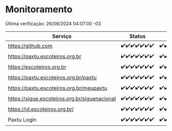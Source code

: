 # Monitoramento

Última verificação: 26/06/2024 04:07:00 -03

|Serviço|Status|Últimas 24h|
|---|---|---|
|https://github.com|<span title="2024-06-19: OK=24">✔️</span><span title="2024-06-20: OK=24">✔️</span><span title="2024-06-21: OK=24">✔️</span><span title="2024-06-22: OK=24">✔️</span><span title="2024-06-23: OK=24">✔️</span><span title="2024-06-24: OK=24">✔️</span><span title="2024-06-25: OK=8">✔️</span>|<span title="25/06/2024 05:10:00 -03 : 200">✔️</span><span title="25/06/2024 06:07:00 -03 : 200">✔️</span><span title="25/06/2024 07:07:00 -03 : 200">✔️</span><span title="25/06/2024 08:06:00 -03 : 200">✔️</span><span title="25/06/2024 09:12:00 -03 : 200">✔️</span><span title="25/06/2024 10:09:00 -03 : 200">✔️</span><span title="25/06/2024 11:06:00 -03 : 200">✔️</span><span title="25/06/2024 12:07:00 -03 : 200">✔️</span><span title="25/06/2024 13:08:00 -03 : 200">✔️</span><span title="25/06/2024 14:07:00 -03 : 200">✔️</span><span title="25/06/2024 15:10:00 -03 : 200">✔️</span><span title="25/06/2024 16:06:00 -03 : 200">✔️</span><span title="25/06/2024 17:07:00 -03 : 200">✔️</span><span title="25/06/2024 18:07:00 -03 : 200">✔️</span><span title="25/06/2024 19:06:00 -03 : 200">✔️</span><span title="25/06/2024 20:06:00 -03 : 200">✔️</span><span title="25/06/2024 21:33:00 -03 : 200">✔️</span><span title="25/06/2024 22:53:00 -03 : 200">✔️</span><span title="25/06/2024 23:25:00 -03 : 200">✔️</span><span title="26/06/2024 00:08:00 -03 : 200">✔️</span><span title="26/06/2024 01:09:00 -03 : 200">✔️</span><span title="26/06/2024 02:07:00 -03 : 200">✔️</span><span title="26/06/2024 03:10:00 -03 : 200">✔️</span><span title="26/06/2024 04:07:00 -03 : 200">✔️</span>|
|https://paxtu.escoteiros.org.br|<span title="2024-06-19: OK=24">✔️</span><span title="2024-06-20: OK=24">✔️</span><span title="2024-06-21: OK=24">✔️</span><span title="2024-06-22: OK=24">✔️</span><span title="2024-06-23: OK=24">✔️</span><span title="2024-06-24: OK=24">✔️</span><span title="2024-06-25: OK=7">✔️</span>|<span title="25/06/2024 04:07:00 -03 : 200">✔️</span><span title="25/06/2024 05:10:00 -03 : 200">✔️</span><span title="25/06/2024 06:07:00 -03 : 200">✔️</span><span title="25/06/2024 07:07:00 -03 : 200">✔️</span><span title="25/06/2024 08:06:00 -03 : 200">✔️</span><span title="25/06/2024 09:12:00 -03 : 200">✔️</span><span title="25/06/2024 10:09:00 -03 : 200">✔️</span><span title="25/06/2024 11:06:00 -03 : 200">✔️</span><span title="25/06/2024 12:07:00 -03 : 200">✔️</span><span title="25/06/2024 13:08:00 -03 : 200">✔️</span><span title="25/06/2024 14:07:00 -03 : 200">✔️</span><span title="25/06/2024 15:10:00 -03 : 200">✔️</span><span title="25/06/2024 16:06:00 -03 : 200">✔️</span><span title="25/06/2024 17:07:00 -03 : 200">✔️</span><span title="25/06/2024 18:07:00 -03 : 200">✔️</span><span title="25/06/2024 19:06:00 -03 : 200">✔️</span><span title="25/06/2024 20:06:00 -03 : 200">✔️</span><span title="25/06/2024 21:33:00 -03 : 200">✔️</span><span title="25/06/2024 22:53:00 -03 : 200">✔️</span><span title="25/06/2024 23:25:00 -03 : 200">✔️</span><span title="26/06/2024 00:08:00 -03 : 200">✔️</span><span title="26/06/2024 01:09:00 -03 : 200">✔️</span><span title="26/06/2024 02:07:00 -03 : 200">✔️</span><span title="26/06/2024 03:10:00 -03 : 200">✔️</span><span title="26/06/2024 04:07:00 -03 : 200">✔️</span>|
|https://escoteiros.org.br|<span title="2024-06-19: OK=24">✔️</span><span title="2024-06-20: OK=24">✔️</span><span title="2024-06-21: OK=24">✔️</span><span title="2024-06-22: OK=24">✔️</span><span title="2024-06-23: OK=24">✔️</span><span title="2024-06-24: OK=24">✔️</span><span title="2024-06-25: OK=7">✔️</span>|<span title="25/06/2024 04:07:00 -03 : 200">✔️</span><span title="25/06/2024 05:10:00 -03 : 200">✔️</span><span title="25/06/2024 06:07:00 -03 : 200">✔️</span><span title="25/06/2024 07:07:00 -03 : 200">✔️</span><span title="25/06/2024 08:06:00 -03 : 200">✔️</span><span title="25/06/2024 09:12:00 -03 : 200">✔️</span><span title="25/06/2024 10:09:00 -03 : 200">✔️</span><span title="25/06/2024 11:06:00 -03 : 200">✔️</span><span title="25/06/2024 12:07:00 -03 : 200">✔️</span><span title="25/06/2024 13:08:00 -03 : 200">✔️</span><span title="25/06/2024 14:07:00 -03 : 200">✔️</span><span title="25/06/2024 15:10:00 -03 : 200">✔️</span><span title="25/06/2024 16:06:00 -03 : 200">✔️</span><span title="25/06/2024 17:07:00 -03 : 200">✔️</span><span title="25/06/2024 18:07:00 -03 : 200">✔️</span><span title="25/06/2024 19:06:00 -03 : 200">✔️</span><span title="25/06/2024 20:06:00 -03 : 200">✔️</span><span title="25/06/2024 21:33:00 -03 : 200">✔️</span><span title="25/06/2024 22:53:00 -03 : 200">✔️</span><span title="25/06/2024 23:25:00 -03 : 200">✔️</span><span title="26/06/2024 00:08:00 -03 : 200">✔️</span><span title="26/06/2024 01:09:00 -03 : 200">✔️</span><span title="26/06/2024 02:07:00 -03 : 200">✔️</span><span title="26/06/2024 03:10:00 -03 : 200">✔️</span><span title="26/06/2024 04:07:00 -03 : 200">✔️</span>|
|https://paxtu.escoteiros.org.br/paxtu|<span title="2024-06-19: OK=24">✔️</span><span title="2024-06-20: OK=24">✔️</span><span title="2024-06-21: OK=24">✔️</span><span title="2024-06-22: OK=24">✔️</span><span title="2024-06-23: OK=24">✔️</span><span title="2024-06-24: OK=24">✔️</span><span title="2024-06-25: OK=7">✔️</span>|<span title="25/06/2024 04:07:00 -03 : 200">✔️</span><span title="25/06/2024 05:10:00 -03 : 200">✔️</span><span title="25/06/2024 06:07:00 -03 : 200">✔️</span><span title="25/06/2024 07:07:00 -03 : 200">✔️</span><span title="25/06/2024 08:06:00 -03 : 200">✔️</span><span title="25/06/2024 09:12:00 -03 : 200">✔️</span><span title="25/06/2024 10:09:00 -03 : 200">✔️</span><span title="25/06/2024 11:06:00 -03 : 200">✔️</span><span title="25/06/2024 12:07:00 -03 : 200">✔️</span><span title="25/06/2024 13:08:00 -03 : 200">✔️</span><span title="25/06/2024 14:07:00 -03 : 200">✔️</span><span title="25/06/2024 15:10:00 -03 : 200">✔️</span><span title="25/06/2024 16:06:00 -03 : 200">✔️</span><span title="25/06/2024 17:07:00 -03 : 200">✔️</span><span title="25/06/2024 18:07:00 -03 : 200">✔️</span><span title="25/06/2024 19:06:00 -03 : 200">✔️</span><span title="25/06/2024 20:06:00 -03 : 200">✔️</span><span title="25/06/2024 21:33:00 -03 : 200">✔️</span><span title="25/06/2024 22:53:00 -03 : 200">✔️</span><span title="25/06/2024 23:25:00 -03 : 200">✔️</span><span title="26/06/2024 00:08:00 -03 : 200">✔️</span><span title="26/06/2024 01:09:00 -03 : 200">✔️</span><span title="26/06/2024 02:07:00 -03 : 200">✔️</span><span title="26/06/2024 03:10:00 -03 : 200">✔️</span><span title="26/06/2024 04:07:00 -03 : 200">✔️</span>|
|https://paxtu.escoteiros.org.br/meupaxtu|<span title="2024-06-19: OK=24">✔️</span><span title="2024-06-20: OK=24">✔️</span><span title="2024-06-21: OK=24">✔️</span><span title="2024-06-22: OK=24">✔️</span><span title="2024-06-23: OK=24">✔️</span><span title="2024-06-24: OK=24">✔️</span><span title="2024-06-25: OK=7">✔️</span>|<span title="25/06/2024 04:07:00 -03 : 200">✔️</span><span title="25/06/2024 05:10:00 -03 : 200">✔️</span><span title="25/06/2024 06:07:00 -03 : 200">✔️</span><span title="25/06/2024 07:07:00 -03 : 200">✔️</span><span title="25/06/2024 08:06:00 -03 : 200">✔️</span><span title="25/06/2024 09:12:00 -03 : 200">✔️</span><span title="25/06/2024 10:09:00 -03 : 200">✔️</span><span title="25/06/2024 11:06:00 -03 : 200">✔️</span><span title="25/06/2024 12:07:00 -03 : 200">✔️</span><span title="25/06/2024 13:08:00 -03 : 200">✔️</span><span title="25/06/2024 14:07:00 -03 : 200">✔️</span><span title="25/06/2024 15:10:00 -03 : 200">✔️</span><span title="25/06/2024 16:06:00 -03 : 200">✔️</span><span title="25/06/2024 17:07:00 -03 : 200">✔️</span><span title="25/06/2024 18:07:00 -03 : 200">✔️</span><span title="25/06/2024 19:06:00 -03 : 200">✔️</span><span title="25/06/2024 20:06:00 -03 : 200">✔️</span><span title="25/06/2024 21:33:00 -03 : 200">✔️</span><span title="25/06/2024 22:53:00 -03 : 200">✔️</span><span title="25/06/2024 23:25:00 -03 : 200">✔️</span><span title="26/06/2024 00:08:00 -03 : 200">✔️</span><span title="26/06/2024 01:09:00 -03 : 200">✔️</span><span title="26/06/2024 02:07:00 -03 : 200">✔️</span><span title="26/06/2024 03:10:00 -03 : 200">✔️</span><span title="26/06/2024 04:07:00 -03 : 200">✔️</span>|
|https://sigue.escoteiros.org.br/siguenacional|<span title="2024-06-19: OK=24">✔️</span><span title="2024-06-20: OK=24">✔️</span><span title="2024-06-21: OK=24">✔️</span><span title="2024-06-22: OK=24">✔️</span><span title="2024-06-23: OK=24">✔️</span><span title="2024-06-24: OK=24">✔️</span><span title="2024-06-25: OK=7">✔️</span>|<span title="25/06/2024 04:07:00 -03 : 200">✔️</span><span title="25/06/2024 05:10:00 -03 : 200">✔️</span><span title="25/06/2024 06:07:00 -03 : 200">✔️</span><span title="25/06/2024 07:07:00 -03 : 200">✔️</span><span title="25/06/2024 08:06:00 -03 : 200">✔️</span><span title="25/06/2024 09:12:00 -03 : 200">✔️</span><span title="25/06/2024 10:09:00 -03 : 200">✔️</span><span title="25/06/2024 11:06:00 -03 : 200">✔️</span><span title="25/06/2024 12:07:00 -03 : 200">✔️</span><span title="25/06/2024 13:08:00 -03 : 200">✔️</span><span title="25/06/2024 14:07:00 -03 : 200">✔️</span><span title="25/06/2024 15:10:00 -03 : 200">✔️</span><span title="25/06/2024 16:06:00 -03 : 200">✔️</span><span title="25/06/2024 17:07:00 -03 : 200">✔️</span><span title="25/06/2024 18:07:00 -03 : 200">✔️</span><span title="25/06/2024 19:06:00 -03 : 200">✔️</span><span title="25/06/2024 20:06:00 -03 : 200">✔️</span><span title="25/06/2024 21:33:00 -03 : 200">✔️</span><span title="25/06/2024 22:53:00 -03 : 200">✔️</span><span title="25/06/2024 23:25:00 -03 : 200">✔️</span><span title="26/06/2024 00:08:00 -03 : 200">✔️</span><span title="26/06/2024 01:09:00 -03 : 200">✔️</span><span title="26/06/2024 02:07:00 -03 : 200">✔️</span><span title="26/06/2024 03:10:00 -03 : 200">✔️</span><span title="26/06/2024 04:07:00 -03 : 200">✔️</span>|
|https://id.escoteiros.org.br/|<span title="2024-06-19: OK=24">✔️</span><span title="2024-06-20: OK=24">✔️</span><span title="2024-06-21: OK=24">✔️</span><span title="2024-06-22: OK=24">✔️</span><span title="2024-06-23: OK=24">✔️</span><span title="2024-06-24: OK=24">✔️</span><span title="2024-06-25: OK=7">✔️</span>|<span title="25/06/2024 04:07:00 -03 : 200">✔️</span><span title="25/06/2024 05:10:00 -03 : 200">✔️</span><span title="25/06/2024 06:07:00 -03 : 200">✔️</span><span title="25/06/2024 07:07:00 -03 : 200">✔️</span><span title="25/06/2024 08:06:00 -03 : 200">✔️</span><span title="25/06/2024 09:12:00 -03 : 200">✔️</span><span title="25/06/2024 10:09:00 -03 : 200">✔️</span><span title="25/06/2024 11:07:00 -03 : 200">✔️</span><span title="25/06/2024 12:07:00 -03 : 200">✔️</span><span title="25/06/2024 13:08:00 -03 : 200">✔️</span><span title="25/06/2024 14:07:00 -03 : 200">✔️</span><span title="25/06/2024 15:10:00 -03 : 200">✔️</span><span title="25/06/2024 16:06:00 -03 : 200">✔️</span><span title="25/06/2024 17:07:00 -03 : 200">✔️</span><span title="25/06/2024 18:07:00 -03 : 200">✔️</span><span title="25/06/2024 19:06:00 -03 : 200">✔️</span><span title="25/06/2024 20:06:00 -03 : 200">✔️</span><span title="25/06/2024 21:33:00 -03 : 200">✔️</span><span title="25/06/2024 22:53:00 -03 : 200">✔️</span><span title="25/06/2024 23:25:00 -03 : 200">✔️</span><span title="26/06/2024 00:08:00 -03 : 200">✔️</span><span title="26/06/2024 01:09:00 -03 : 200">✔️</span><span title="26/06/2024 02:07:00 -03 : 200">✔️</span><span title="26/06/2024 03:10:00 -03 : 200">✔️</span><span title="26/06/2024 04:07:00 -03 : 200">✔️</span>|
|Paxtu Login|<span title="2024-06-19: OK=24">✔️</span><span title="2024-06-20: OK=24">✔️</span><span title="2024-06-21: OK=24">✔️</span><span title="2024-06-22: OK=24">✔️</span><span title="2024-06-23: OK=24">✔️</span><span title="2024-06-24: OK=24">✔️</span><span title="2024-06-25: OK=7">✔️</span>|<span title="25/06/2024 04:07:00 -03 : 200">✔️</span><span title="25/06/2024 05:10:00 -03 : 200">✔️</span><span title="25/06/2024 06:07:00 -03 : 200">✔️</span><span title="25/06/2024 07:07:00 -03 : 200">✔️</span><span title="25/06/2024 08:06:00 -03 : 200">✔️</span><span title="25/06/2024 09:12:00 -03 : 200">✔️</span><span title="25/06/2024 10:09:00 -03 : 200">✔️</span><span title="25/06/2024 11:07:00 -03 : 200">✔️</span><span title="25/06/2024 12:07:00 -03 : 200">✔️</span><span title="25/06/2024 13:08:00 -03 : 200">✔️</span><span title="25/06/2024 14:07:00 -03 : 200">✔️</span><span title="25/06/2024 15:10:00 -03 : 200">✔️</span><span title="25/06/2024 16:06:00 -03 : 200">✔️</span><span title="25/06/2024 17:07:00 -03 : 200">✔️</span><span title="25/06/2024 18:07:00 -03 : 200">✔️</span><span title="25/06/2024 19:06:00 -03 : 200">✔️</span><span title="25/06/2024 20:06:00 -03 : 200">✔️</span><span title="25/06/2024 21:33:00 -03 : 200">✔️</span><span title="25/06/2024 22:53:00 -03 : 200">✔️</span><span title="25/06/2024 23:25:00 -03 : 200">✔️</span><span title="26/06/2024 00:08:00 -03 : 200">✔️</span><span title="26/06/2024 01:09:00 -03 : 200">✔️</span><span title="26/06/2024 02:07:00 -03 : 200">✔️</span><span title="26/06/2024 03:10:00 -03 : 200">✔️</span><span title="26/06/2024 04:07:00 -03 : 200">✔️</span>|
